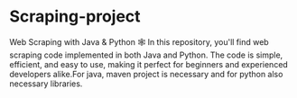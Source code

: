 # Scraping-project
Web Scraping with Java & Python 🕸️  In this repository, you'll find web scraping code implemented in both Java and Python. The code is simple, efficient, and easy to use, making it perfect for beginners and experienced developers alike.For java, maven project is necessary and for python also necessary libraries. 
